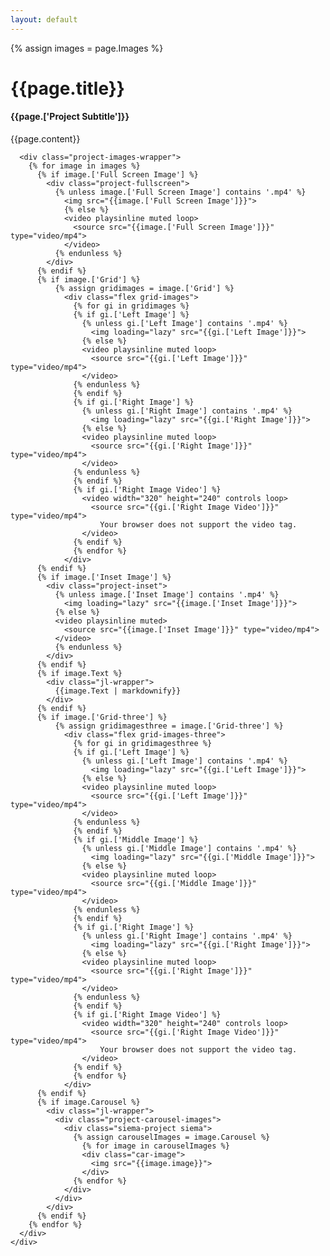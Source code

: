 ```yaml
---
layout: default
---
```


{% assign images = page.Images %}


<div class="sticky-version">
  <div class="flex">
    <div class="left">
      <div class="project-title-wrapper">
        <h1>{{page.title}}</h1>
        <h4>{{page.['Project Subtitle']}}</h4>
        {{page.content}}
      </div>
    </div>
    <div class="right">

      <div class="project-images-wrapper">
        {% for image in images %}
          {% if image.['Full Screen Image'] %}
            <div class="project-fullscreen">
              {% unless image.['Full Screen Image'] contains '.mp4' %}
                <img src="{{image.['Full Screen Image']}}">
                {% else %}
                <video playsinline muted loop>
                  <source src="{{image.['Full Screen Image']}}" type="video/mp4">
                </video>
              {% endunless %}
            </div>
          {% endif %}
          {% if image.['Grid'] %}
              {% assign gridimages = image.['Grid'] %}
                <div class="flex grid-images">
                  {% for gi in gridimages %}
                  {% if gi.['Left Image'] %}
                    {% unless gi.['Left Image'] contains '.mp4' %}
                      <img loading="lazy" src="{{gi.['Left Image']}}">
                    {% else %}
                    <video playsinline muted loop>
                      <source src="{{gi.['Left Image']}}" type="video/mp4">
                    </video>
                  {% endunless %}
                  {% endif %}
                  {% if gi.['Right Image'] %}
                    {% unless gi.['Right Image'] contains '.mp4' %}
                      <img loading="lazy" src="{{gi.['Right Image']}}">
                    {% else %}
                    <video playsinline muted loop>
                      <source src="{{gi.['Right Image']}}" type="video/mp4">
                    </video>
                  {% endunless %}
                  {% endif %}
                  {% if gi.['Right Image Video'] %}
                    <video width="320" height="240" controls loop>
                      <source src="{{gi.['Right Image Video']}}" type="video/mp4">
                        Your browser does not support the video tag.
                    </video>
                  {% endif %}
                  {% endfor %}
                </div>
          {% endif %}
          {% if image.['Inset Image'] %}
            <div class="project-inset">
              {% unless image.['Inset Image'] contains '.mp4' %}
                <img loading="lazy" src="{{image.['Inset Image']}}">
              {% else %}
              <video playsinline muted>
                <source src="{{image.['Inset Image']}}" type="video/mp4">
              </video>
              {% endunless %}
            </div>
          {% endif %}
          {% if image.Text %}
            <div class="jl-wrapper">
              {{image.Text | markdownify}}
            </div>
          {% endif %}
          {% if image.['Grid-three'] %}
              {% assign gridimagesthree = image.['Grid-three'] %}
                <div class="flex grid-images-three">
                  {% for gi in gridimagesthree %}
                  {% if gi.['Left Image'] %}
                    {% unless gi.['Left Image'] contains '.mp4' %}
                      <img loading="lazy" src="{{gi.['Left Image']}}">
                    {% else %}
                    <video playsinline muted loop>
                      <source src="{{gi.['Left Image']}}" type="video/mp4">
                    </video>
                  {% endunless %}
                  {% endif %}
                  {% if gi.['Middle Image'] %}
                    {% unless gi.['Middle Image'] contains '.mp4' %}
                      <img loading="lazy" src="{{gi.['Middle Image']}}">
                    {% else %}
                    <video playsinline muted loop>
                      <source src="{{gi.['Middle Image']}}" type="video/mp4">
                    </video>
                  {% endunless %}
                  {% endif %}
                  {% if gi.['Right Image'] %}
                    {% unless gi.['Right Image'] contains '.mp4' %}
                      <img loading="lazy" src="{{gi.['Right Image']}}">
                    {% else %}
                    <video playsinline muted loop>
                      <source src="{{gi.['Right Image']}}" type="video/mp4">
                    </video>
                  {% endunless %}
                  {% endif %}
                  {% if gi.['Right Image Video'] %}
                    <video width="320" height="240" controls loop>
                      <source src="{{gi.['Right Image Video']}}" type="video/mp4">
                        Your browser does not support the video tag.
                    </video>
                  {% endif %}
                  {% endfor %}
                </div>
          {% endif %}
          {% if image.Carousel %}
            <div class="jl-wrapper">
              <div class="project-carousel-images">
                <div class="siema-project siema">
                  {% assign carouselImages = image.Carousel %}
                    {% for image in carouselImages %}
                    <div class="car-image">
                      <img src="{{image.image}}">
                    </div>
                  {% endfor %}
                </div>
              </div>
            </div>
          {% endif %}
        {% endfor %}
      </div>
    </div>
  </div>
</div>


<!-- <div class="flex projects-header">
  <div class="floating-window"></div>
  <div class="left">
    <img loading="lazy" src="{{page.Image}}">
  </div>
  <div class="right">
    <div class="project-title-wrapper">
      <h1>{{page.title}}</h1>
      {{page.content}}
      <h4>{{page.['Project Subtitle']}}</h4>
    </div>
  </div>
</div>

<div class="project-images-wrapper">
  {% for image in images %}
    {% if image.['Full Screen Image'] %}
      <div class="project-fullscreen">
        {% unless image.['Full Screen Image'] contains '.mp4' %}
          <img src="{{image.['Full Screen Image']}}">
          {% else %}
          <video playsinline muted loop>
            <source src="{{image.['Full Screen Image']}}" type="video/mp4">
          </video>
        {% endunless %}
      </div>
    {% endif %}
    {% if image.['Grid'] %}
        {% assign gridimages = image.['Grid'] %}
          <div class="flex grid-images">
            {% for gi in gridimages %}
            {% if gi.['Left Image'] %}
              {% unless gi.['Left Image'] contains '.mp4' %}
                <img loading="lazy" src="{{gi.['Left Image']}}">
              {% else %}
              <video playsinline muted loop>
                <source src="{{gi.['Left Image']}}" type="video/mp4">
              </video>
            {% endunless %}
            {% endif %}
            {% if gi.['Right Image'] %}
              {% unless gi.['Right Image'] contains '.mp4' %}
                <img loading="lazy" src="{{gi.['Right Image']}}">
              {% else %}
              <video playsinline muted loop>
                <source src="{{gi.['Right Image']}}" type="video/mp4">
              </video>
            {% endunless %}
            {% endif %}
            {% if gi.['Right Image Video'] %}
              <video width="320" height="240" controls loop>
                <source src="{{gi.['Right Image Video']}}" type="video/mp4">
                  Your browser does not support the video tag.
              </video>
            {% endif %}
            {% endfor %}
          </div>
    {% endif %}
    {% if image.['Inset Image'] %}
      <div class="project-inset">
        {% unless image.['Inset Image'] contains '.mp4' %}
          <img loading="lazy" src="{{image.['Inset Image']}}">
        {% else %}
        <video playsinline muted>
          <source src="{{image.['Inset Image']}}" type="video/mp4">
        </video>
        {% endunless %}
      </div>
    {% endif %}
    {% if image.Text %}
      <div class="jl-wrapper">
        {{image.Text | markdownify}}
      </div>
    {% endif %}
    {% if image.['Grid-three'] %}
        {% assign gridimagesthree = image.['Grid-three'] %}
          <div class="flex grid-images-three">
            {% for gi in gridimagesthree %}
            {% if gi.['Left Image'] %}
              {% unless gi.['Left Image'] contains '.mp4' %}
                <img loading="lazy" src="{{gi.['Left Image']}}">
              {% else %}
              <video playsinline muted loop>
                <source src="{{gi.['Left Image']}}" type="video/mp4">
              </video>
            {% endunless %}
            {% endif %}
            {% if gi.['Middle Image'] %}
              {% unless gi.['Middle Image'] contains '.mp4' %}
                <img loading="lazy" src="{{gi.['Middle Image']}}">
              {% else %}
              <video playsinline muted loop>
                <source src="{{gi.['Middle Image']}}" type="video/mp4">
              </video>
            {% endunless %}
            {% endif %}
            {% if gi.['Right Image'] %}
              {% unless gi.['Right Image'] contains '.mp4' %}
                <img loading="lazy" src="{{gi.['Right Image']}}">
              {% else %}
              <video playsinline muted loop>
                <source src="{{gi.['Right Image']}}" type="video/mp4">
              </video>
            {% endunless %}
            {% endif %}
            {% if gi.['Right Image Video'] %}
              <video width="320" height="240" controls loop>
                <source src="{{gi.['Right Image Video']}}" type="video/mp4">
                  Your browser does not support the video tag.
              </video>
            {% endif %}
            {% endfor %}
          </div>
    {% endif %}
    {% if image.Carousel %}
      <div class="jl-wrapper">
        <div class="project-carousel-images">
          <div class="siema-project siema">
            {% assign carouselImages = image.Carousel %}
              {% for image in carouselImages %}
              <div class="car-image">
                <img src="{{image.image}}">
              </div>
            {% endfor %}
          </div>
        </div>
      </div>
    {% endif %}
  {% endfor %}
</div> -->
